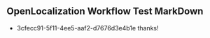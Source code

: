## OpenLocalization Workflow Test MarkDown
* 3cfecc91-5f11-4ee5-aaf2-d7676d3e4b1e thanks!

<!--HONumber=Aug16_HO1-->


